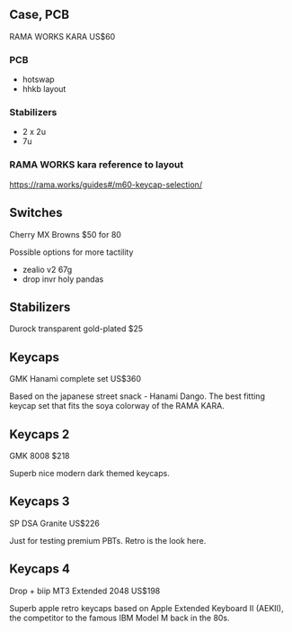 ## Case, PCB
RAMA WORKS KARA
US\$60

### PCB
- hotswap
- hhkb layout

### Stabilizers
- 2 x 2u
- 7u

### RAMA WORKS kara reference to layout 
https://rama.works/guides#/m60-keycap-selection/

## Switches
Cherry MX Browns
\$50 for 80

Possible options for more tactility
- zealio v2 67g
- drop invr holy pandas

## Stabilizers
Durock transparent gold-plated
\$25

## Keycaps
GMK Hanami complete set
US\$360

Based on the japanese street snack - Hanami Dango. The best fitting keycap set that fits the soya colorway of the RAMA KARA.

## Keycaps 2
GMK 8008
\$218

Superb nice modern dark themed keycaps.

## Keycaps 3
SP DSA Granite
US\$226

Just for testing premium PBTs. Retro is the look here.

## Keycaps 4
Drop + biip MT3 Extended 2048
US\$198

Superb apple retro keycaps based on Apple Extended Keyboard II (AEKII), the competitor to the famous IBM Model M back in the 80s.


